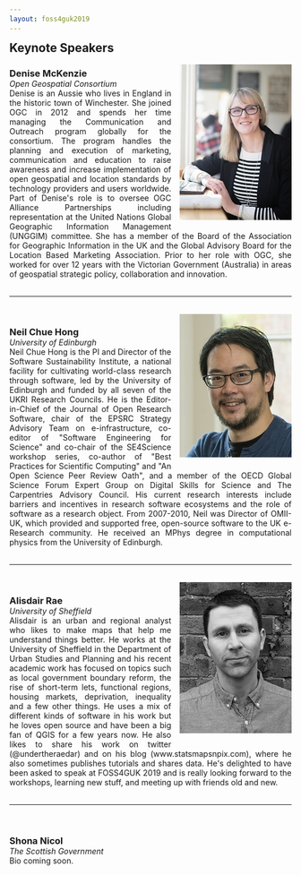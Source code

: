 ```yaml
---
layout: foss4guk2019
---
```

<h2 style="margin-top:0;">Keynote Speakers</h2>

<img src="images/headshots_200px/denise_mckenzie.jpg" style="float:right; padding-left:15px; padding-bottom:15px;"/>
<h3 style="margin-bottom:0; padding-bottom:0;">Denise McKenzie</h3>
<em>Open Geospatial Consortium</em>

<div style="text-align:justify; text-justify: inter-word;">Denise is an Aussie who lives in England in the historic town of Winchester.  She joined OGC in 2012 and spends her time managing the Communication and Outreach program globally for the consortium. The program handles the planning and execution of marketing, communication and education to raise awareness and increase implementation of open geospatial and location standards by technology providers and users worldwide. Part of Denise's role is to oversee OGC Alliance Partnerships including representation at the United Nations Global Geographic Information Management (UNGGIM) committee. She has a member of the Board of the Association for Geographic Information in the UK and the Global Advisory Board for the Location Based Marketing Association. Prior to her role with OGC, she worked for over 12 years with the Victorian Government (Australia) in areas of geospatial strategic policy, collaboration and innovation.</div>
<br>
<hr/>
<br>
<img src="images/headshots_200px/neil_headshot_crop.jpg" style="float:right; padding-left:15px; padding-bottom:15px;"/>
<h3 style="margin-bottom:0; padding-bottom:0;">Neil Chue Hong</h3>
<em>University of Edinburgh</em>

<div style="text-align:justify; text-justify: inter-word;">Neil Chue Hong is the PI and Director of the Software Sustainability Institute, a national facility for cultivating world-class research through software, led by the University of Edinburgh and funded by all seven of the UKRI Research Councils. He is the Editor-in-Chief of the Journal of Open Research Software, chair of the EPSRC Strategy Advisory Team on e-infrastructure, co-editor of "Software Engineering for Science" and co-chair of the SE4Science workshop series, co-author of "Best Practices for Scientific Computing" and "An Open Science Peer Review Oath", and a member of the OECD Global Science Forum Expert Group on Digital Skills for Science and The Carpentries Advisory Council. His current research interests include barriers and incentives in research software ecosystems and the role of software as a research object. From 2007-2010, Neil was Director of OMII-UK, which provided and supported free, open-source software to the UK e-Research community. He received an MPhys degree in computational physics from the University of Edinburgh.</div>
<br>
<hr/>
<br>
<img src="images/headshots_200px/a_rae.jpg" style="float:right; padding-left:15px; padding-bottom:15px;"/>
<h3 style="margin-bottom:0; padding-bottom:0;">Alisdair Rae</h3>
<em>University of Sheffield</em>

<div style="text-align:justify; text-justify: inter-word;">Alisdair is an urban and regional analyst who likes to make maps that help me understand things better. He works at the University of Sheffield in the Department of Urban Studies and Planning and his recent academic work has focused on topics such as local government boundary reform, the rise of short-term lets, functional regions, housing markets, deprivation, inequality and a few other things. He uses a mix of different kinds of software in his work but he loves open source and have been a big fan of QGIS for a few years now. He also likes to share his work on twitter (@undertheraedar) and on his blog (www.statsmapsnpix.com), where he also sometimes publishes tutorials and shares data. He's delighted to have been asked to speak at FOSS4GUK 2019 and is really looking forward to the workshops, learning new stuff, and meeting up with friends old and new.</div>
<br>
<hr/>
<br>
<h3 style="margin-bottom:0; padding-bottom:0;">Shona Nicol</h3>
<em>The Scottish Government</em>

<div style="text-align:justify; text-justify: inter-word;">Bio coming soon.</div>







